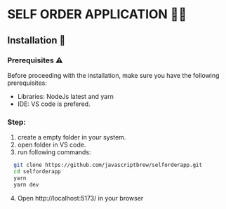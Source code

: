 # SELF ORDER APPLICATION 🍟🍕

## Installation 🔽

### Prerequisites ⚠

Before proceeding with the installation, make sure you have the following prerequisites:

- Libraries: NodeJs latest and yarn
- IDE: VS code is prefered.

### Step:

1. create a empty folder in your system.
2. open folder in VS code.
3. run following commands:

```bash
  git clone https://github.com/javascriptbrew/selforderapp.git
  cd selforderapp
  yarn
  yarn dev
```

4. Open http://localhost:5173/ in your browser
